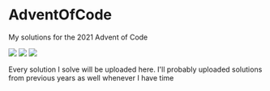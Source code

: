 # AdventOfCode
My solutions for the 2021 Advent of Code

![](https://img.shields.io/badge/day%20📅-14-blue)
![](https://img.shields.io/badge/stars%20⭐-11-yellow)
![](https://img.shields.io/badge/days%20completed-4-red)

Every solution I solve will be uploaded here. I'll probably uploaded solutions from previous years as well whenever I have time
